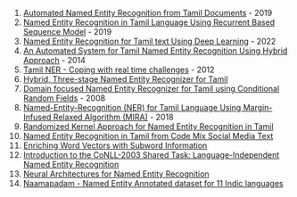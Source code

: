 1. [Automated Named Entity Recognition from Tamil Documents](https://doi.org/10.1109/ICESIP46348.2019.8938383) - 2019
2. [Named Entity Recognition in Tamil Language Using Recurrent Based Sequence Model](https://doi.org/10.1007/978-981-13-7082-3_12) - 2019
3. [Named Entity Recognition for Tamil text Using Deep Learning](https://doi.org/10.1109/ICCCI54379.2022.9740745) - 2022
4. [An Automated System for Tamil Named Entity Recognition Using Hybrid Approach](https://doi.org/10.1109/ICICA.2014.95) - 2014
5. [Tamil NER - Coping with real time challenges](https://aclanthology.org/W12-5603.pdf) - 2012
6. [Hybrid, Three-stage Named Entity Recognizer for Tamil](http://citeseerx.ist.psu.edu/viewdoc/download?doi=10.1.1.330.9785&rep=rep1&type=pdf)
7. [Domain focused Named Entity Recognizer for Tamil using Conditional Random Fields](https://aclanthology.org/I08-5009) - 2008
8. [Named-Entity-Recognition (NER) for Tamil Language
Using Margin-Infused Relaxed Algorithm (MIRA)](https://doi.org/10.1007/978-3-319-75477-2_33) - 2018
9. [Randomized Kernel Approach for Named Entity Recognition in Tamil](http://dx.doi.org/10.17485/ijst/2015/v8i24/85350)
10. [Named Entity Recognition in Tamil from Code Mix
Social Media Text](http://uttamam.org/papers/20_05.pdf)
11. [Enriching Word Vectors with Subword Information](https://doi.org/10.48550/arXiv.1607.04606)
12. [Introduction to the CoNLL-2003 Shared Task:
Language-Independent Named Entity Recognition](https://aclanthology.org/W03-0419.pdf)
13. [Neural Architectures for Named Entity Recognition](https://doi.org/10.48550/arXiv.1603.01360)
14. [Naamapadam - Named Entity Annotated dataset for 11 Indic languages](https://huggingface.co/datasets/ai4bharat/naamapadam)